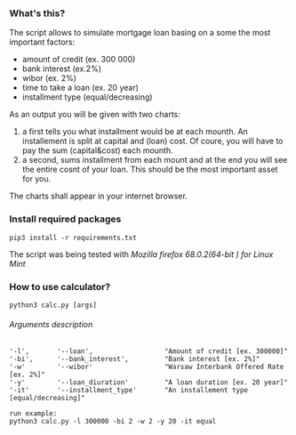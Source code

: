 ### What's this?

The script allows to simulate mortgage loan basing on a some the most important factors:
* amount of credit         (ex. 300 000)
* bank interest            (ex.2%)
* wibor                    (ex. 2%)
* time to take a loan      (ex. 20 year)
* installment type         (equal/decreasing)

As an output you will be given with two charts:
1. a first tells you what installment would be at each mounth.
   An installement is split at capital and (loan) cost. 
   Of coure, you will have to pay the sum (capital&cost) each mounth.
2. a second, sums installment from each mount and at the end you will see the entire cosnt of your loan. 
   This should be the most important asset for you.

The charts shall appear in your internet browser.

### Install required packages
```
pip3 install -r requirements.txt
```

The script was being tested with *Mozilla firefox 68.0.2(64-bit ) for Linux Mint*

### How to use calculator?

```
python3 calc.py [args]
```
###### Arguments description
```
'-l',       '--loan',                  "Amount of credit [ex. 300000]"
'-bi',      '--bank_interest',         "Bank interest [ex. 2%]"
'-w'        '--wibor'                  "Warsaw Interbank Offered Rate [ex. 2%]"
'-y'        '--loan_diuration'         "A loan duration [ex. 20 year]"
'-it'       '--installment_type'       "An installement type [equal/decreasing]"

run example:
python3 calc.py -l 300000 -bi 2 -w 2 -y 20 -it equal
```
